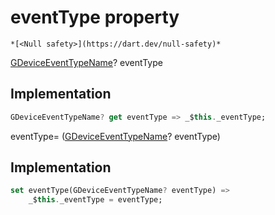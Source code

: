 


# eventType property




    *[<Null safety>](https://dart.dev/null-safety)*




[GDeviceEventTypeName](../../third_party_yonomi_graphql_schema_schema.docs.schema.gql/GDeviceEventTypeName-class.md)? eventType
  







## Implementation

```dart
GDeviceEventTypeName? get eventType => _$this._eventType;
```




eventType=
([GDeviceEventTypeName](../../third_party_yonomi_graphql_schema_schema.docs.schema.gql/GDeviceEventTypeName-class.md)? eventType)  







## Implementation

```dart
set eventType(GDeviceEventTypeName? eventType) =>
    _$this._eventType = eventType;
```







